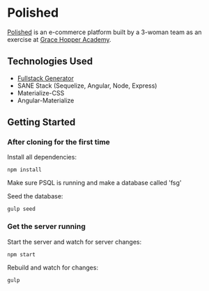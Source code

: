 # Polished

[Polished](http://gha-polished.herokuapp.com) is an e-commerce platform built by a 3-woman team as an exercise at [Grace Hopper Academy](https://www.gracehopper.com/).

## Technologies Used

- [Fullstack Generator](https://github.com/FullstackAcademy/fsg)
- SANE Stack (Sequelize, Angular, Node, Express)
- Materialize-CSS
- Angular-Materialize

## Getting Started

### After cloning for the first time

Install all dependencies:

```
npm install
```

Make sure PSQL is running and make a database called 'fsg'

Seed the database:

```
gulp seed
```

### Get the server running

Start the server and watch for server changes:

```
npm start
```

Rebuild and watch for changes:

```
gulp
```
